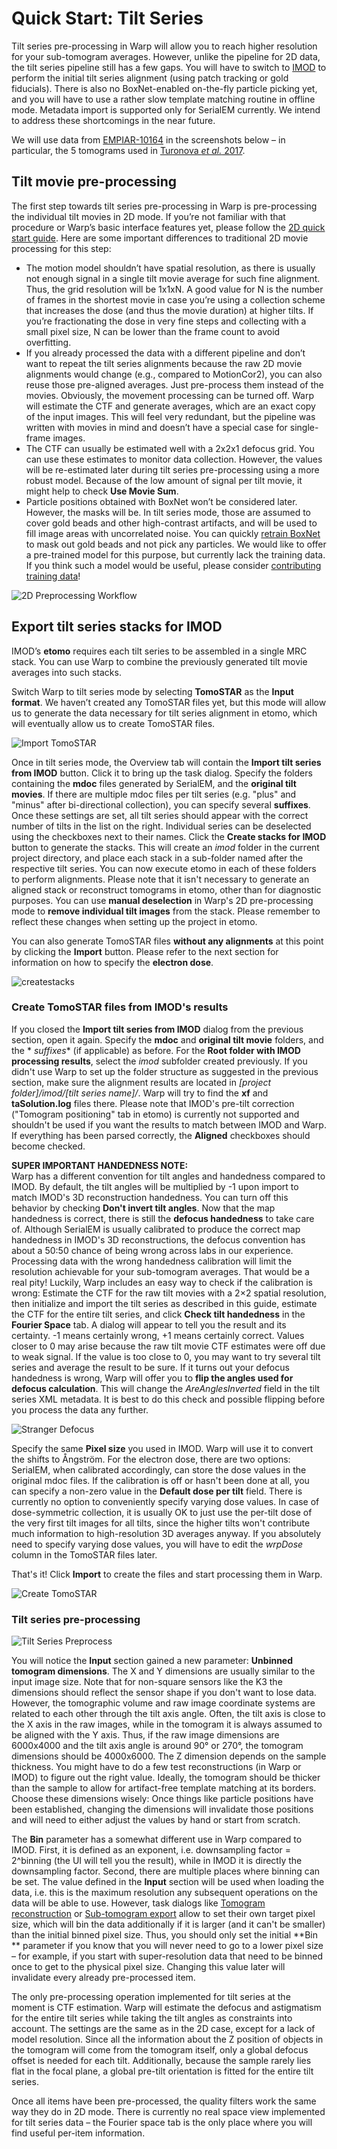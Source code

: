# Quick Start: Tilt Series

Tilt series pre-processing in Warp will allow you to reach higher resolution for your
sub-tomogram averages. However, unlike the pipeline for 2D data, the tilt series
pipeline still has a few gaps. You will have to switch
to [IMOD](http://bio3d.colorado.edu/imod/) to perform the initial tilt series
alignment (using patch tracking or gold fiducials). There is also no BoxNet-enabled
on-the-fly particle picking yet, and you will have to use a rather slow template
matching routine in offline mode. Metadata import is supported only for SerialEM
currently. We intend to address these shortcomings in the near future.

We will use data
from [EMPIAR-10164](https://www.ebi.ac.uk/pdbe/emdb/empiar/entry/10164/) in the
screenshots below – in particular, the 5 tomograms used in [Turonova *et
al.* 2017](http://europepmc.org/abstract/MED/28743638).

## Tilt movie pre-processing

The first step towards tilt series pre-processing in Warp is pre-processing the
individual tilt movies in 2D mode. If you’re not familiar with that procedure or Warp’s
basic interface features yet, please follow
the [2D quick start guide](./quick_start_warp_frame_series.md). Here are some
important differences to traditional 2D movie processing for this step:

- The motion model shouldn’t have spatial resolution, as there is usually not enough
  signal in a single tilt movie average for such fine alignment. Thus, the grid
  resolution will be 1x1xN. A good value for N is the number of frames in the shortest
  movie in case you’re using a collection scheme that increases the dose (and thus the
  movie duration) at higher tilts. If you’re fractionating the dose in very fine steps
  and collecting with a small pixel size, N can be lower than the frame count to avoid
  overfitting.
- If you already processed the data with a different pipeline and don’t want to repeat
  the tilt series alignments because the raw 2D movie alignments would change (e.g.,
  compared to MotionCor2), you can also reuse those pre-aligned averages. Just
  pre-process them instead of the movies. Obviously, the movement processing can be
  turned off. Warp will estimate the CTF and generate averages, which are an exact copy
  of the input images. This will feel very redundant, but the pipeline was written with
  movies in mind and doesn’t have a special case for single-frame images.
- The CTF can usually be estimated well with a 2x2x1 defocus grid. You can use these
  estimates to monitor data collection. However, the values will be re-estimated later
  during tilt series pre-processing using a more robust model. Because of the low amount
  of signal per tilt movie, it might help to check **Use Movie Sum**.
- Particle positions obtained with BoxNet won’t be considered later. However, the masks
  will be. In tilt series mode, those are assumed to cover gold beads and other
  high-contrast artifacts, and will be used to fill image areas with uncorrelated noise.
  You can quickly [retrain BoxNet](./boxnet/retraining.md) to mask out
  gold beads and not pick any particles. We would like to offer a pre-trained model for
  this purpose, but currently lack the training data. If you think such a model would be
  useful, please
  consider [contributing training data](./boxnet/retraining.md)!

![2D Preprocessing Workflow](./assets/2d_preprocess.png)

## Export tilt series stacks for IMOD

IMOD’s **etomo** requires each tilt series to be assembled in a single MRC stack. You
can use Warp to combine the previously generated tilt movie averages into such stacks.

Switch Warp to tilt series mode by selecting **TomoSTAR** as the **Input format**. We
haven’t created any TomoSTAR files yet, but this mode will allow us to generate the data
necessary for tilt series alignment in etomo, which will eventually allow us to create
TomoSTAR files.

![Import TomoSTAR](./assets/import_tomostar.png)

Once in tilt series mode, the Overview tab will contain the **Import tilt series from
IMOD** button. Click it to bring up the task dialog. Specify the folders containing the
**mdoc** files generated by SerialEM, and the **original tilt movies**. If there are
multiple mdoc files per tilt series (e.g. "plus" and "minus" after bi-directional
collection), you can specify several **suffixes**. Once these settings are set, all tilt
series should appear with the correct number of tilts in the list on the right.
Individual series can be deselected using the checkboxes next to their names. Click the
**Create stacks for IMOD** button to generate the stacks. This will create an *imod*
folder in the current project directory, and place each stack in a sub-folder named
after the respective tilt series. You can now execute etomo in each of these folders to
perform alignments. Please note that it isn't necessary to generate an aligned stack or
reconstruct tomograms in etomo, other than for diagnostic purposes. You can use **manual
deselection** in Warp's 2D pre-processing mode to **remove individual tilt images** from
the stack. Please remember to reflect these changes when setting up the project in
etomo.

You can also generate TomoSTAR files **without any alignments** at this point by
clicking the **Import** button. Please refer to the next section for information on how
to specify the **electron dose**.

![createstacks](./assets/create_stacks.png)

### Create TomoSTAR files from IMOD's results

If you closed the **Import tilt series from IMOD** dialog from the previous section,
open it again. Specify the **mdoc** and **original tilt movie** folders, and the *
*suffixes** (if applicable) as before. For the **Root folder with IMOD processing
results**, select the *imod* subfolder created previously. If you didn't use Warp to set
up the folder structure as suggested in the previous section, make sure the alignment
results are located in *[project folder]/imod/[tilt series name]/*. Warp will try to
find the **xf** and **taSolution.log** files there. Please note that IMOD's pre-tilt
correction ("Tomogram positioning" tab in etomo) is currently not supported and
shouldn't be used if you want the results to match between IMOD and Warp. If everything
has been parsed correctly, the **Aligned** checkboxes should become checked.

**SUPER IMPORTANT HANDEDNESS NOTE:**  
Warp has a different convention for tilt angles and handedness compared to IMOD. By
default, the tilt angles will be multiplied by -1 upon import to match IMOD's 3D
reconstruction handedness. You can turn off this behavior by checking **Don't invert
tilt angles**. Now that the map handedness is correct, there is still the **defocus
handedness** to take care of. Although SerialEM is usually calibrated to produce the
correct map handedness in IMOD's 3D reconstructions, the defocus convention has about a
50:50 chance of being wrong across labs in our experience. Processing data with the
wrong handedness calibration will limit the resolution achievable for your sub-tomogram
averages. That would be a real pity! Luckily, Warp includes an easy way to check if the
calibration is wrong: Estimate the CTF for the raw tilt movies with a 2×2 spatial
resolution, then initialize and import the tilt series as described in this guide,
estimate the CTF for the entire tilt series, and click **Check tilt handedness** in the
**Fourier Space** tab. A dialog will appear to tell you the result and its certainty. -1
means certainly wrong, +1 means certainly correct. Values closer to 0 may arise because
the raw tilt movie CTF estimates were off due to weak signal. If the value is too close
to 0, you may want to try several tilt series and average the result to be sure. If it
turns out your defocus handedness is wrong, Warp will offer you to **flip the angles
used for defocus calculation**. This will change the *AreAnglesInverted* field in the
tilt series XML metadata. It is best to do this check and possible flipping before you
process the data any further.

![Stranger Defocus](./assets/defocus_handedness_flip.png)

Specify the same **Pixel size** you used in IMOD. Warp will use it to convert the shifts
to Ångström. For the electron dose, there are two options: SerialEM, when calibrated
accordingly, can store the dose values in the original mdoc files. If the calibration is
off or hasn't been done at all, you can specify a non-zero value in the **Default dose
per tilt** field. There is currently no option to conveniently specify varying dose
values. In case of dose-symmetric collection, it is usually OK to just use the per-tilt
dose of the very first tilt images for all tilts, since the higher tilts won't
contribute much information to high-resolution 3D averages anyway. If you absolutely
need to specify varying dose values, you will have to edit the *wrpDose* column in the
TomoSTAR files later.

That's it! Click **Import** to create the files and start processing them in Warp.

![Create TomoSTAR](./assets/create_tomostar.png)

### Tilt series pre-processing

![Tilt Series Preprocess](./assets/tilt_series_preprocess.png)

You will notice the **Input** section gained a new parameter: **Unbinned tomogram
dimensions**. The X and Y dimensions are usually similar to the input image size. Note
that for non-square sensors like the K3 the dimensions should reflect the sensor shape
if you don't want to lose data. However, the tomographic volume and raw image coordinate
systems are related to each other through the tilt axis angle. Often, the tilt axis is
close to the X axis in the raw images, while in the tomogram it is always assumed to be
aligned with the Y axis. Thus, if the raw image dimensions are 6000x4000 and the tilt
axis angle is around 90° or 270°, the tomogram dimensions should be 4000x6000. The Z
dimension depends on the sample thickness. You might have to do a few test
reconstructions (in Warp or IMOD) to figure out the right value. Ideally, the tomogram
should be thicker than the sample to allow for artifact-free template matching at its
borders. Choose these dimensions wisely: Once things like particle positions have been
established, changing the dimensions will invalidate those positions and will need to
either adjust the values by hand or start from scratch.

The **Bin** parameter has a somewhat different use in Warp compared to IMOD. First, it
is defined as an exponent, i.e. downsampling factor = 2^binning (the UI will tell you
the result), while in IMOD it is directly the downsampling factor. Second, there are
multiple places where binning can be set. The value defined in the **Input** section
will be used when loading the data, i.e. this is the maximum resolution any subsequent
operations on the data will be able to use. However, task dialogs
like [Tomogram reconstruction](../../reference/warp/task_dialogs_tilt_series.md)
or [Sub-tomogram export](../../reference/warp/task_dialogs_tilt_series.md) allow to set their own
target pixel size, which will bin the data additionally if it is larger (and it can't be
smaller) than the initial binned pixel size. Thus, you should only set the initial **Bin
** parameter if you know that you will never need to go to a lower pixel size – for
example, if you start with super-resolution data that need to be binned once to get to
the physical pixel size. Changing this value later will invalidate every already
pre-processed item.

The only pre-processing operation implemented for tilt series at the moment is CTF
estimation. Warp will estimate the defocus and astigmatism for the entire tilt series
while taking the tilt angles as constraints into account. The settings are the same as
in the 2D case, except for a lack of model resolution. Since all the information about
the Z position of objects in the tomogram will come from the tomogram itself, only a
global defocus offset is needed for each tilt. Additionally, because the sample rarely
lies flat in the focal plane, a global pre-tilt orientation is fitted for the entire
tilt series.

Once all items have been pre-processed, the quality filters work the same way they do in
2D mode. There is currently no real space view implemented for tilt series data – the
Fourier space tab is the only place where you will find useful per-item information.
